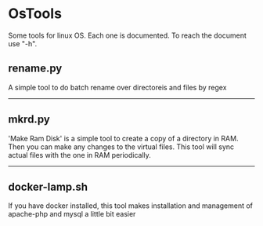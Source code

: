 # OsTools
Some tools for linux OS. Each one is documented. To reach the document use "-h".

## rename.py
A simple tool to do batch rename over directoreis and files by regex

---

## mkrd.py
'Make Ram Disk' is a simple tool to create a copy of a directory in RAM. Then you can make any changes to the virtual files. This tool will sync actual files with the one in RAM periodically.

---

## docker-lamp.sh
If you have docker installed, this tool makes installation and management of apache-php and mysql a little bit easier
